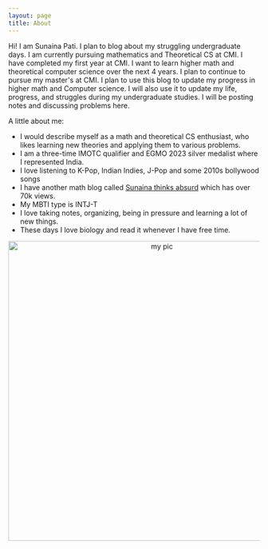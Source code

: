 ```yaml
---
layout: page
title: About
---
```



Hi! I am Sunaina Pati. I plan to blog about my struggling undergraduate days. I am currently pursuing mathematics and Theoretical CS at CMI. I have completed my first year at CMI. I want to learn higher math and theoretical computer science over the next 4 years. I plan to continue to pursue my master's at CMI. I plan to use this blog to update my progress in higher math and Computer science. I will also use it to update my life, progress, and struggles during my undergraduate studies. I will be posting notes and discussing problems here. 

A little about me:
- I would describe myself as a math and theoretical CS enthusiast, who likes learning new theories and applying them to various problems. 
- I am a three-time IMOTC qualifier and EGMO 2023 silver medalist where I represented India.
- I love listening to K-Pop, Indian Indies, J-Pop and some 2010s bollywood songs
- I have another math blog called [Sunaina thinks absurd](https://sunainalovesmath.blogspot.com/) which has over 70k views.
- My MBTI type is INTJ-T 
- I love taking notes, organizing, being in pressure and learning a lot of new things.
- These days I love biology and read it whenever I have free time.

<p align="center">
<img src="https://sunainapati.github.io/1722355300120.jpg" alt="my pic" width="600" height="600">
</p>
